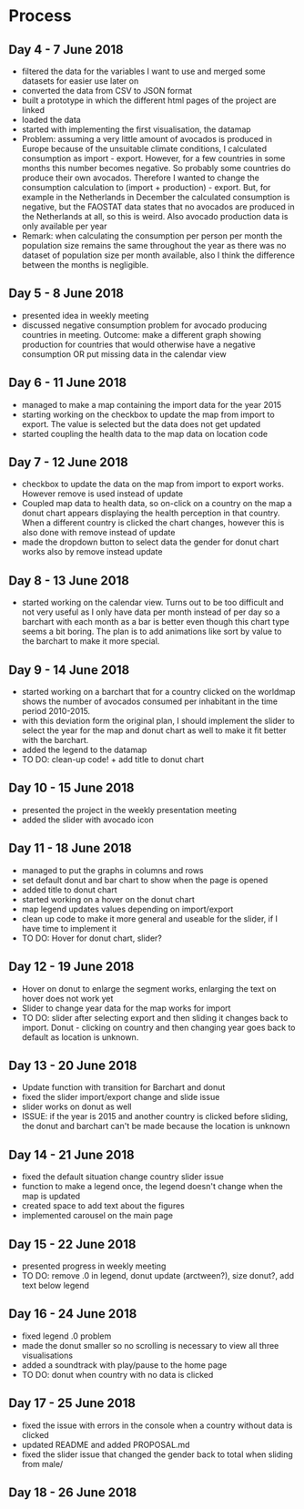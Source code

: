 # Process

## Day 4 - 7 June 2018

- filtered the data for the variables I want to use and merged some datasets for easier use later on
- converted the data from CSV to JSON format
- built a prototype in which the different html pages of the project are linked
- loaded the data
- started with implementing the first visualisation, the datamap
- Problem: assuming a very little amount of avocados is produced in Europe because of the unsuitable climate conditions, I calculated consumption as import - export. However, for a few countries in some months this number becomes negative. So probably some countries do produce their own avocados. Therefore I wanted to change the consumption calculation to (import + production) - export. But, for example in the Netherlands in December the calculated consumption is negative, but the FAOSTAT data states that no avocados are produced in the Netherlands at all, so this is weird. Also avocado production data is only available per year
- Remark: when calculating the consumption per person per month the population size remains the same throughout the year as there was no dataset of population size per month available, also I think the difference between the months is negligible.

## Day 5 - 8 June 2018

- presented idea in weekly meeting
- discussed negative consumption problem for avocado producing countries in meeting. Outcome: make a different graph showing production for countries that would otherwise have a negative consumption OR put missing data in the calendar view

## Day 6 - 11 June 2018

- managed to make a map containing the import data for the year 2015
- starting working on the checkbox to update the map from import to export. The value is selected but the data does not get updated
- started coupling the health data to the map data on location code

## Day 7 - 12 June 2018

- checkbox to update the data on the map from import to export works. However remove is used instead of update
- Coupled map data to health data, so on-click on a country on the map a donut chart appears displaying the health perception in that country. When a different country is clicked the chart changes, however this is also done with remove instead of update
- made the dropdown button to select data the gender for donut chart works also by remove instead update

## Day 8 - 13 June 2018

- started working on the calendar view. Turns out to be too difficult and not very useful as I only have data per month instead of per day so a barchart with each month as a bar is better even though this chart type seems a bit boring. The plan is to add animations like sort by value to the barchart to make it more special.

## Day 9 - 14 June 2018

- started working on a barchart that for a country clicked on the worldmap shows the number of avocados consumed per inhabitant in the time period 2010-2015.
- with this deviation form the original plan, I should implement the slider to select the year for the map and donut chart as well to make it fit better with the barchart.
- added the legend to the datamap
- TO DO: clean-up code! + add title to donut chart

## Day 10 - 15 June 2018

- presented the project in the weekly presentation meeting
- added the slider with avocado icon

## Day 11 - 18 June 2018

- managed to put the graphs in columns and rows
- set default donut and bar chart to show when the page is opened
- added title to donut chart
- started working on a hover on the donut chart
- map legend updates values depending on import/export
- clean up code to make it more general and useable for the slider, if I have time to implement it
- TO DO: Hover for donut chart, slider?

## Day 12 - 19 June 2018

- Hover on donut to enlarge the segment works, enlarging the text on hover does not work yet
- Slider to change year data for the map works for import
- TO DO: slider after selecting export and then sliding it changes back to import. Donut - clicking on country and then changing year goes back to default as location is unknown.

## Day 13 - 20 June 2018

- Update function with transition for Barchart and donut
- fixed the slider import/export change and slide issue
- slider works on donut as well
- ISSUE: if the year is 2015 and another country is clicked before sliding, the donut and barchart can't be made because the location is unknown

## Day 14 - 21 June 2018

- fixed the default situation change country slider issue
- function to make a legend once, the legend doesn't change when the map is updated
- created space to add text about the figures
- implemented carousel on the main page

## Day 15 - 22 June 2018

- presented progress in weekly meeting
- TO DO: remove .0 in legend, donut update (arctween?), size donut?, add text below legend

## Day 16 - 24 June 2018

- fixed legend .0 problem
- made the donut smaller so no scrolling is necessary to view all three visualisations
- added a soundtrack with play/pause to the home page
- TO DO: donut when country with no data is clicked

## Day 17 - 25 June 2018

- fixed the issue with errors in the console when a country without data is clicked
- updated README and added PROPOSAL.md
- fixed the slider issue that changed the gender back to total when sliding from male/

## Day 18 - 26 June 2018
